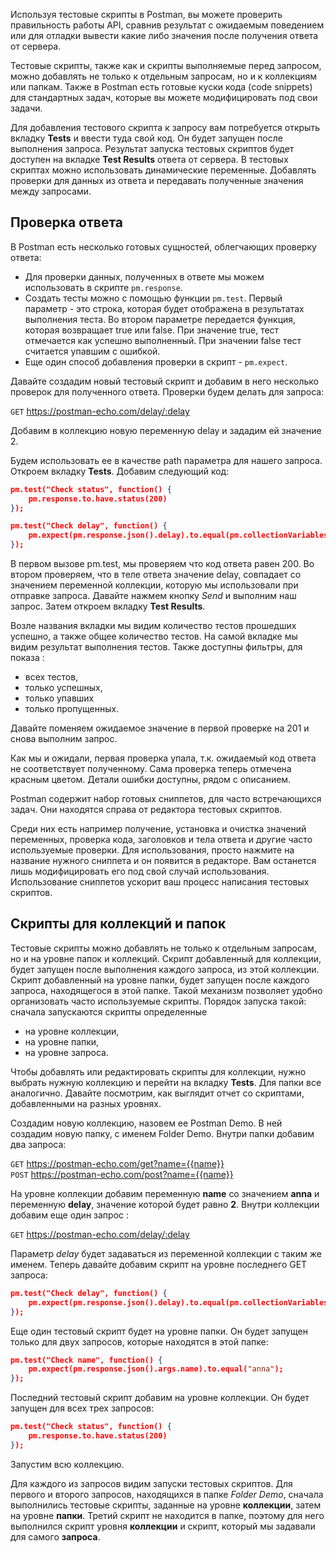 Используя тестовые скрипты в Postman, вы можете проверить правильность работы API, сравнив результат с ожидаемым поведением или для отладки вывести какие либо значения после получения ответа от сервера.

Тестовые скрипты, также как и скрипты выполняемые перед запросом, можно добавлять не только к отдельным запросам, но и к коллекциям или папкам. Также в Postman есть готовые куски кода (code snippets) для стандартных задач, которые вы можете модифицировать под свои задачи.

Для добавления тестового скрипта к запросу вам потребуется открыть вкладку **Tests** и ввести туда свой код. Он будет запущен после выполнения запроса. Результат запуска тестовых скриптов будет доступен на вкладке **Test Results** ответа от сервера. В тестовых скриптах можно использовать динамические переменные. Добавлять проверки для данных из ответа и передавать полученные значения между запросами.

## Проверка ответа

В Postman есть несколько готовых сущностей, облегчающих проверку ответа:

- Для проверки данных, полученных в ответе мы можем использовать в скрипте `pm.response`.
- Создать тесты можно с помощью функции `pm.test`. Первый параметр - это строка, которая будет отображена в результатах выполнения теста. Во втором параметре передается функция, которая возвращает true или false. При значение true, тест отмечается как успешно выполненный. При значении false тест считается упавшим с ошибкой.
- Еще один способ добавления проверки в скрипт - `pm.expect`.

Давайте создадим новый тестовый скрипт и добавим в него несколько проверок для полученного ответа. Проверки будем делать для запроса:

`GET` https://postman-echo.com/delay/:delay

Добавим в коллекцию новую переменную delay и зададим ей значение 2.

Будем использовать ее в качестве path параметра для нашего запроса. Откроем вкладку **Tests**. Добавим следующий код:

```JSON
pm.test("Check status", function() {
    pm.response.to.have.status(200)
});

pm.test("Check delay", function() {
    pm.expect(pm.response.json().delay).to.equal(pm.collectionVariables.get("delay"));    
});
```

В первом вызове pm.test, мы проверяем что код ответа равен 200. Во втором проверяем, что в теле ответа значение delay, совпадает со значением переменной коллекции, которую мы использовали при отправке запроса. Давайте нажмем кнопку *Send* и выполним наш запрос. Затем откроем вкладку **Test Results**.

Возле названия вкладки мы видим количество тестов прошедших успешно, а также общее количество тестов. На самой вкладке мы видим результат выполнения тестов. Также доступны фильтры, для показа :
- всех тестов,
- только успешных,
- только упавших
- только пропущенных.

Давайте поменяем ожидаемое значение в первой проверке на 201 и снова выполним запрос.

Как мы и ожидали, первая проверка упала, т.к. ожидаемый код ответа не соответствует полученному. Сама проверка теперь отмечена красным цветом. Детали ошибки доступны, рядом с описанием.

Postman содержит набор готовых сниппетов, для часто встречающихся задач. Они находятся справа от редактора тестовых скриптов.

Среди них есть например получение, установка и очистка значений переменных, проверка кода, заголовков и тела ответа и другие часто используемые проверки. Для использования, просто нажмите на название нужного сниппета и он появится в редакторе. Вам останется лишь модифицировать его под свой случай использования. Использование сниппетов ускорит ваш процесс написания тестовых скриптов.

## Скрипты для коллекций и папок

Тестовые скрипты можно добавлять не только к отдельным запросам, но и на уровне папок и коллекций. Скрипт добавленный для коллекции, будет запущен после выполнения каждого запроса, из этой коллекции. Скрипт добавленный на уровне папки, будет запущен после каждого запроса, находящегося в этой папке. Такой механизм позволяет удобно организовать часто используемые скрипты. Порядок запуска  такой: сначала запускаются скрипты определенные
- на уровне коллекции,
- на уровне папки,
- на уровне запроса.

Чтобы добавлять или редактировать скрипты для коллекции, нужно выбрать нужную коллекцию и перейти на вкладку **Tests**. Для папки все аналогично. Давайте посмотрим, как выглядит отчет со скриптами, добавленными на разных уровнях.

Создадим новую коллекцию, назовем ее Postman Demo. В ней создадим новую папку, с именем Folder Demo. Внутри папки добавим два запроса:


`GET`	https://postman-echo.com/get?name={{name}}  
`POST` https://postman-echo.com/post?name={{name}}

На уровне коллекции добавим переменную **name** со значением **anna** и переменную **delay**, значение которой будет равно **2**. Внутри коллекции добавим еще один запрос :

`GET`	https://postman-echo.com/delay/:delay

Параметр *delay* будет задаваться из переменной коллекции с таким же именем. Теперь давайте добавим скрипт на уровне последнего GET запроса:

```JSON
pm.test("Check delay", function() {
    pm.expect(pm.response.json().delay).to.equal(pm.collectionVariables.get("delay"));    
});
```

Еще один тестовый скрипт будет на уровне папки. Он будет запущен только для двух запросов, которые находятся в этой папке:

```JSON
pm.test("Check name", function() {
    pm.expect(pm.response.json().args.name).to.equal("anna");    
});
```

Последний тестовый скрипт добавим на уровне коллекции. Он будет запущен для всех трех запросов:

```JSON
pm.test("Check status", function() {
    pm.response.to.have.status(200)
});
```

Запустим всю коллекцию.

Для каждого из запросов видим запуски тестовых скриптов. Для первого и второго запросов, находящихся в папке *Folder Demo*, сначала выполнились тестовые скрипты, заданные на уровне **коллекции**, затем на уровне **папки**. Третий скрипт не находится в папке, поэтому для него выполнился скрипт уровня **коллекции** и скрипт, который мы задавали для самого **запроса**.
